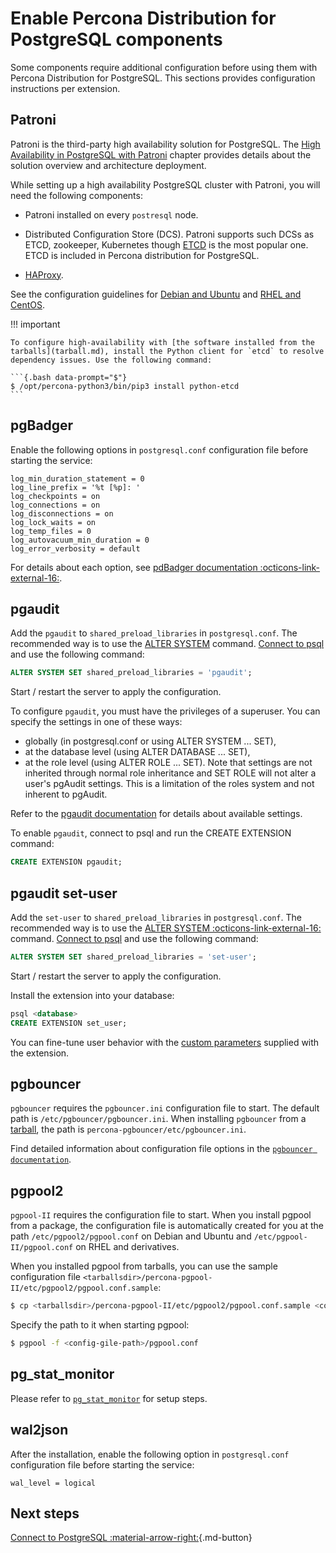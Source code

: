 # Enable Percona Distribution for PostgreSQL components

Some components require additional configuration before using them with Percona Distribution for PostgreSQL. This sections provides configuration instructions per extension.

## Patroni

Patroni is the third-party high availability solution for PostgreSQL. The [High Availability in PostgreSQL with Patroni](solutions/high-availability.md) chapter provides details about the solution overview and architecture deployment. 

While setting up a high availability PostgreSQL cluster with Patroni, you will need the following components:

- Patroni installed on every ``postresql`` node. 

- Distributed Configuration Store (DCS). Patroni supports such DCSs as ETCD, zookeeper, Kubernetes though [ETCD](https://etcd.io/) is the most popular one. ETCD is included in Percona distribution for PostgreSQL.

- [HAProxy](http://www.haproxy.org/).


See the configuration guidelines for [Debian and Ubuntu](solutions/ha-setup-apt.md) and [RHEL and CentOS](solutions/ha-setup-yum.md). 

!!! important

    To configure high-availability with [the software installed from the tarballs](tarball.md), install the Python client for `etcd` to resolve dependency issues. Use the following command:

    ```{.bash data-prompt="$"}
    $ /opt/percona-python3/bin/pip3 install python-etcd
    ```
    

## pgBadger

Enable the following options in `postgresql.conf` configuration file before starting the service:

```
log_min_duration_statement = 0
log_line_prefix = '%t [%p]: '
log_checkpoints = on
log_connections = on
log_disconnections = on
log_lock_waits = on
log_temp_files = 0
log_autovacuum_min_duration = 0
log_error_verbosity = default
```

For details about each option, see [pdBadger documentation :octicons-link-external-16:](https://github.com/darold/pgbadger/#POSTGRESQL-CONFIGURATION).

## pgaudit

Add the `pgaudit` to `shared_preload_libraries` in `postgresql.conf`. The recommended way is to use the [ALTER SYSTEM](https://www.postgresql.org/docs/16/sql-altersystem.html) command. [Connect to psql](#connect-to-the-postgresql-server) and use the following command:

```sql
ALTER SYSTEM SET shared_preload_libraries = 'pgaudit';
```

Start / restart the server to apply the configuration.

To configure `pgaudit`, you must have the privileges of a superuser. You can specify the settings in one of these ways:

*  globally (in postgresql.conf or using ALTER SYSTEM ... SET), 
* at the database level (using ALTER DATABASE ... SET), 
* at the role level (using ALTER ROLE ... SET). Note that settings are not inherited through normal role inheritance and SET ROLE will not alter a user's pgAudit settings. This is a limitation of the roles system and not inherent to pgAudit. 

Refer to the [pgaudit documentation](https://github.com/pgaudit/pgaudit/blob/master/README.md#settings) for details about available settings.

To enable `pgaudit`, connect to psql and run the CREATE EXTENSION command:

```sql
CREATE EXTENSION pgaudit;
```

## pgaudit set-user

Add the `set-user` to `shared_preload_libraries` in `postgresql.conf`. The recommended way is to use the [ALTER SYSTEM :octicons-link-external-16:](https://www.postgresql.org/docs/12/sql-altersystem.html) command. [Connect to psql](connect.md) and use the following command:

```sql
ALTER SYSTEM SET shared_preload_libraries = 'set-user';
```

Start / restart the server to apply the configuration.

Install the extension into your database:

```sql
psql <database>
CREATE EXTENSION set_user;
```

You can fine-tune user behavior with the [custom parameters](https://github.com/pgaudit/set_user#configuration-options) supplied with the extension.

## pgbouncer

`pgbouncer` requires the `pgbouncer.ini` configuration file to start. The default path is `/etc/pgbouncer/pgbouncer.ini`. When installing `pgbouncer` from a [tarball](tarball.md), the path is `percona-pgbouncer/etc/pgbouncer.ini`.

Find detailed information about configuration file options in the [`pgbouncer documentation`](https://www.pgbouncer.org/config.html).

## pgpool2

`pgpool-II` requires the configuration file to start. When you install pgpool from a package, the configuration file is automatically created for you at the path `/etc/pgpool2/pgpool.conf` on Debian and Ubuntu and `/etc/pgpool-II/pgpool.conf` on RHEL and derivatives.

When you installed pgpool from tarballs, you can use the sample configuration file `<tarballsdir>/percona-pgpool-II/etc/pgpool2/pgpool.conf.sample`:

```{.bash data-prompt="$"}
$ cp <tarballsdir>/percona-pgpool-II/etc/pgpool2/pgpool.conf.sample <config-gile-path>/pgpool.conf
```

Specify the path to it when starting pgpool:

```{.bash data-prompt="$"}
$ pgpool -f <config-gile-path>/pgpool.conf
```

## pg_stat_monitor

Please refer to [`pg_stat_monitor`](pg-stat-monitor.md#setup) for setup steps.

## wal2json

After the installation, enable the following option in `postgresql.conf` configuration file before starting the service:

```
wal_level = logical
```

## Next steps 

[Connect to PostgreSQL :material-arrow-right:](connect.md){.md-button}